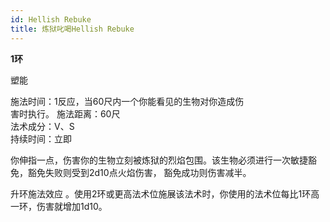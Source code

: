 ```yaml
---
id: Hellish Rebuke
title: 炼狱叱喝Hellish Rebuke
---
```


**1环**

塑能

施法时间：1反应，当60尺内一个你能看见的生物对你造成伤  
害时执行。
施法距离：60尺  
法术成分：V、S  
持续时间：立即  


你伸指一点，伤害你的生物立刻被炼狱的烈焰包围。该生物必须进行一次敏捷豁免，豁免失败则受到2d10点火焰伤害，
豁免成功则伤害减半。

升环施法效应
。使用2环或更高法术位施展该法术时，你使用的法术位每比1环高一环，伤害就增加1d10。
